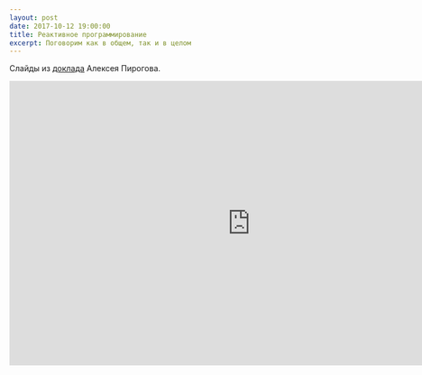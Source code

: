 ```yaml
---
layout: post
date: 2017-10-12 19:00:00
title: Реактивное программирование
excerpt: Поговорим как в общем, так и в целом
---
```


Слайды из [доклада](https://astynax.github.io/slides/reactive) Алексея Пирогова.

<iframe width="853" height="505" src="https://www.youtube.com/embed/Ab66JFs_b1s" frameborder="0" allow="autoplay; encrypted-media" allowfullscreen></iframe>
